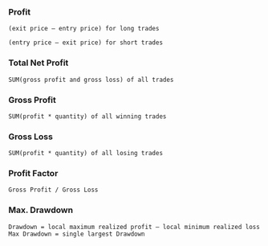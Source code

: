 ### Profit 
```
(exit price – entry price) for long trades  

(entry price – exit price) for short trades
```

### Total Net Profit
``` 
SUM(gross profit and gross loss) of all trades
```

### Gross Profit 
``` 
SUM(profit * quantity) of all winning trades
```

### Gross Loss
``` 
SUM(profit * quantity) of all losing trades
```

### Profit Factor
```
Gross Profit / Gross Loss
```

### Max. Drawdown
``` 
Drawdown = local maximum realized profit – local minimum realized loss
Max Drawdown = single largest Drawdown
```

